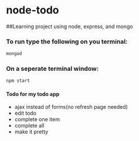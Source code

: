 node-todo
=========

##Learning project using node, express, and mongo

### To run type the following on you terminal:
```bash
mongod
```

### On a seperate terminal window:
```bash
npm start
```

#### Todo for my todo app
- ajax instead of forms(no refresh page needed)
- edit todo
- complete one item
- complete all
- make it pretty